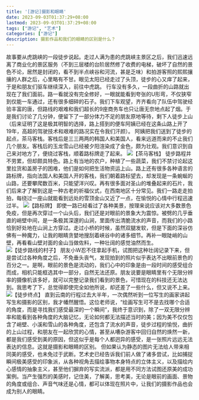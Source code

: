 ```yaml
---
title: '[游记]摄影和眼睛'
date: 2023-09-03T01:37:29+08:00
lastmod: 2023-09-03T01:37:29+08:00
tags: ["游记", "艺术"]
categories: ["游记"]
description: 摄影作品和我们的眼睛的区别是什么？
---
```

故事要从虎跳峡的一段徒步说起。走过人满为患的虎跳峡主景区之后，我们迅速远离了商业化的景区服务（不到三层楼的台阶居然修了收费的电梯，破坏了自然的景色不论，居然是封闭的，看不到半点峡谷和河流，甚是乏味）和拍游客照的熙熙攘攘的人群之后，心里略有不甘。眼见太阳已经走过了头顶，徒步的心又痒了起来，于是和朋友们驱车继续深入，前往中虎跳。
行车没有多久，一段曲折的山路就出现在了我们面前。路一看就没有完全修好，一眼就能看到夸张的U形弯，不仅狭窄到仅能一车通过，还有很多细碎的石子。我们下车观望，齐齐看向了队伍中驾驶经验丰富的唐，但路线的艰难和我们超长的9座商务车也只让唐无奈地点起了烟。于是我们讨论了几分钟，便留下了一部分体力不足的朋友原地等待，剩下人徒步上山（后来证明了这是极其明智的选择，路上搭到的便车阿姨已经在这条山路上开了19年，高超的驾驶技术和艰难的路况实在令我们汗颜）。
阿姨把我们送到了徒步的起点，茶马客栈。客栈后是三三两两的韩国人和美国人，看来远道而来的不止我们几个朋友。客栈后的玉龙雪山已经被夕阳渲染成了金色，颇为壮观。我们意识到自己来对地方了，便绕过客栈，顺着路标牌走了起来。
![【茶马客栈】](https://chestnutheng-blog-1254282572.cos.ap-chengdu.myqcloud.com/photos/IMG_9169.JPG)
徒步路程并不劳累，但却颇具特色。路上有当地的农户，种植了一些蔬菜，我们不禁讨论起这里拉货和盖房子的困难，他们是如何把生活物资运上山。路上还有很多各种语言的路标牌，指向法国人和美国人开的客栈，我们朝着路标望去，却发现是一条蜿蜒的山路，还要攀爬数百米，只能望洋兴叹。再有很多面对圣山的堆叠起来的石片，我们后来才了解到这是一种古老的祈福仪式，在西南地区十分常见。我们一路走走拍拍，每绕过一座山就能看到远处的雪顶金山又近了一点，在愉悦的心情中行程迅速过半。
![【路标牌】](https://chestnutheng-blog-1254282572.cos.ap-chengdu.myqcloud.com/photos/IMG_9170.JPG)
即使一路已经看过了各种美景，按理来说应该对大多数景色免疫，但是再次穿过一个山头后，我们还是对眼前的景象大为震惊。被劈的几乎垂直的峭壁中间，是一条极其深邃的山涧，里面传出清脆流水的声音，而我们的小路恰到好处地在山涧上方穿过。走过小桥的时候，虽然双腿发软，但是下面的深谷仿佛有一种魔力，让我的眼睛贪婪地搜刮着峡谷中的诸多细节。再补一眼陡峭的山壁，再看看山壁对面的金山当做佐料，一种壮阔的感觉油然而生。
![【徒步路线的村子】](https://chestnutheng-blog-1254282572.cos.ap-chengdu.myqcloud.com/photos/IMG_9172.JPG)
朋友小W忍不住拿起手机，试图把这种壮阔记录下来，但是尝试过各种角度之后，不免垂头丧气，发现拍到的照片似乎表达不出眼前景色的百分之一。是啊，眼前的景色是流动的，我们心中的印象是由一段时间的感受组合而成，相机只能框选其中一部分，自然无法还原。朋友说要是眼睛里有个无限分辨率的摄像机该多好，就可以完整记录我们看到的景色，可惜现在的科技还无法达到。我思考了下，总觉得即使完全如他所说，却还差了一些什么，但又说不上来。
![【徒步终点】](https://chestnutheng-blog-1254282572.cos.ap-chengdu.myqcloud.com/photos/IMG_9171.JPG)
直到云南的行程过去大半年，一次偶然听到一位写生的画家讲起写生和摄影的区别，我才幡然醒悟。这位老师说，“绘画写生可不是去找哪个合适的角度，而是寻找我们感受最深的一个瞬间”，我终于意识到，除了一双无限分辨率和能看到各种角度的大脑记忆，无论如何都无法描述当时的美；因为美不仅仅包含了峭壁、小溪和雪山的各种角度，还包含了流水的声音，徒步过程的愉悦，曲折的上山过程，和朋友在一起欣赏的心情，甚至从嘈杂游客中回归自然的焕然一新，都是我们感受到美的原因，但这似乎是每个人都迥异的感受，是一张照片远远无法表达的信息。这就是摄影和眼睛的区别。
但如果认为静态的图片无法给人带来相同美的感受，也未免过于武断。艺术史已经告诉我们前人做了诸多尝试，比如捕捉瞬间极美感受的印象派，从各种视角去描绘事物本身特点的立体主义，以及描绘内心感情的抽象主义，甚至他们摒弃的写实流派，都是用不同方法试图还原美的成功案例。当产生强烈的美感时，记住美，了解美，思考美，无论是眼前的画面、景物的角度或组合、声音气味还是心情，都可以体现在照片中，让我们的摄影作品也会成为别人的眼睛。